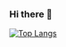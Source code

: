 ### Hi there 👋

<!--
**luizhlelis/luizhlelis** is a ✨ _special_ ✨ repository because its `README.md` (this file) appears on your GitHub profile.

Here are some ideas to get you started:

🔭 I’m currently working on Avenue Code
🌱 I’m currently working as back-end developer (.NET Core)
- 👯 I’m looking to collaborate on ...
- 🤔 I’m looking for help with ...
- 💬 Ask me about ...
- 📫 How to reach me: ...
- 😄 Pronouns: ...
- ⚡ Fun fact: ...
-->

[![Top Langs](https://github-readme-stats.vercel.app/api/top-langs/?username=luizhlelis&layout=compact)](https://github.com/anuraghazra/github-readme-stats)
